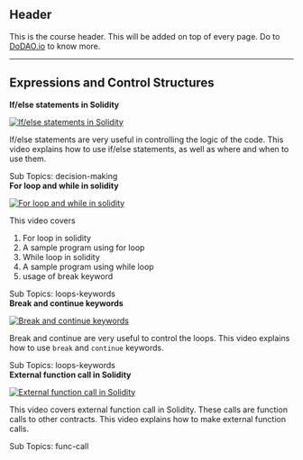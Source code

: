 ## Header
This is the course header. This will be added on top of every page. Do to [DoDAO.io](https://www.dodao.io) to know more.

 ---
 
 ## Expressions and Control Structures
 
  **If/else statements in Solidity**
 
 [![If/else statements in Solidity](https://img.youtube.com/vi/71cmPaD_AnQ/0.jpg)](https://www.youtube.com/watch?v=71cmPaD_AnQ)     
 
 If/else statements are very useful in controlling the logic of the code. This video explains how to 
use if/else statements, as well as where and when to use them.
    
 
 Sub Topics: decision-making    
  **For loop and while in solidity**
 
 [![For loop and while in solidity](https://img.youtube.com/vi/SB705OK3bUg/0.jpg)](https://www.youtube.com/watch?v=SB705OK3bUg)     
 
 This video covers
1) For loop in solidity
2) A sample program using for loop
3) While loop in solidity
4) A sample program using while loop
5) usage of break keyword
    
 
 Sub Topics: loops-keywords    
  **Break and continue keywords**
 
 [![Break and continue keywords](https://img.youtube.com/vi/39kRBGxviA4/0.jpg)](https://www.youtube.com/watch?v=39kRBGxviA4)     
 
 Break and continue are very useful to control the loops. This video explains how to use `break` and `continue` keywords.
    
 
 Sub Topics: loops-keywords    
  **External function call in Solidity**
 
 [![External function call in Solidity](https://img.youtube.com/vi/vBRUB9X0TEU/0.jpg)](https://www.youtube.com/watch?v=vBRUB9X0TEU)     
 
 This video covers external function call in Solidity. These calls are function calls to other contracts.
This video explains how to make external function calls.
    
 
 Sub Topics: func-call    
 
